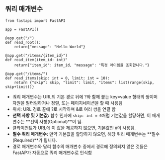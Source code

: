 ## 쿼리 매개변수

```
from fastapi import FastAPI

app = FastAPI()

@app.get("/")
def read_root():
	return{"message": "Hello World"}
	
@app.get("/items/{item_id}")
def read_item(item_id: int)"
	return{"item_id": item_id, "message": "특정 아이템을 조회합니다."}
	
@app.get("/items/")
def read_items(skip: int = 0, limit: int = 10):
	return {"skip": skip, "limit": limit, "items": list(range(skip, skip+limit))}	
```

- 쿼리 매개변수는 URL의 기본 경로 뒤에 ?와 함께 붙는 key=value 형태의 쌍이며 자원을 필터링하거나 정렬, 또는 페이지네이션을 할 때 사용됨 
- 위치: URL 경로 끝에 ?로 시작하며 &로 여러 쌍을 연결 함 
- **선택 사항 및 기본값:** 함수 인자에 `skip: int = 0`처럼 기본값을 할당하면, 이 매개변수는 **선택 사항(Optional)**이 됨. 
- 클라이언트가 URL에 이 값을 제공하지 않으면, 기본값인 `0`이 사용됨.
- **필수 쿼리 매개변수:** 만약 기본값을 할당하지 않으면, 해당 쿼리 매개변수는 **필수(Required)**가 됩니다.
- 경로 매개변수와 달리 함수의 매개변수 중에서 경로에 정의되지 않은 것들은 FastAP가 자동으로 쿼리 매개변수로 인식함 
